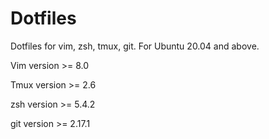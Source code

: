 # Dotfiles

Dotfiles for vim, zsh, tmux, git. For Ubuntu 20.04 and above.

Vim version >= 8.0

Tmux version >= 2.6

zsh version >= 5.4.2

git version >= 2.17.1
